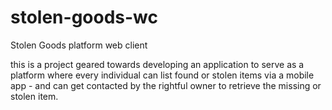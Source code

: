 # stolen-goods-wc
Stolen Goods platform web client

this is a project geared towards developing an application to serve as a platform where 
every individual can list found or stolen items via a mobile app - and can get contacted by the rightful owner to retrieve the missing or stolen item.
